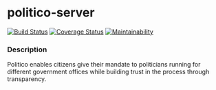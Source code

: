 # politico-server
[![Build Status](https://travis-ci.org/Nduhiu17/politico-server.svg?branch=develop)](https://travis-ci.org/Nduhiu17/politico-server)
[![Coverage Status](https://coveralls.io/repos/github/Nduhiu17/politico-server/badge.svg?branch=develop)](https://coveralls.io/github/Nduhiu17/politico-server?branch=develop)
[![Maintainability](https://api.codeclimate.com/v1/badges/8a586e40d862cd81b0e8/maintainability)](https://codeclimate.com/github/Nduhiu17/politico-server/maintainability)

### Description
Politico enables citizens give their mandate to politicians running for different government offices  while building trust in the process through transparency. 

